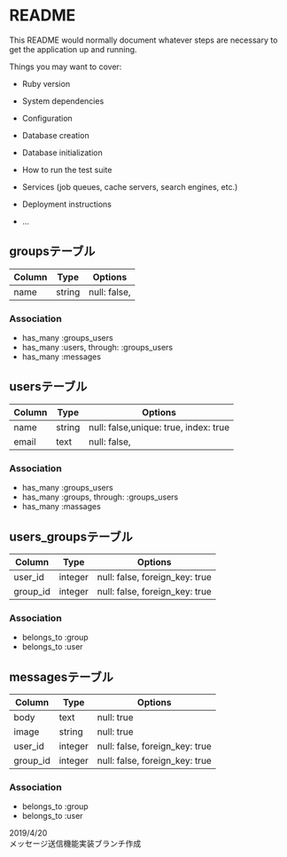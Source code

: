 # README

This README would normally document whatever steps are necessary to get the
application up and running.

Things you may want to cover:

* Ruby version

* System dependencies

* Configuration

* Database creation

* Database initialization

* How to run the test suite

* Services (job queues, cache servers, search engines, etc.)

* Deployment instructions

* ...

## groupsテーブル

|Column|Type|Options|
|------|----|-------|
|name|string|null: false,|

### Association
- has_many :groups_users
- has_many :users, through: :groups_users
- has_many :messages


## usersテーブル

|Column|Type|Options|
|------|----|-------|
|name|string|null: false,unique: true, index: true|
|email|text|null: false,|

### Association
- has_many :groups_users
- has_many :groups, through: :groups_users
- has_many :massages


## users_groupsテーブル

|Column|Type|Options|
|------|----|-------|
|user_id|integer|null: false, foreign_key: true|
|group_id|integer|null: false, foreign_key: true|

### Association
- belongs_to :group
- belongs_to :user


## messagesテーブル

|Column|Type|Options|
|------|----|-------|
|body|text|null: true|
|image|string|null: true|
|user_id|integer|null: false, foreign_key: true|
|group_id|integer|null: false, foreign_key: true|

### Association
- belongs_to :group
- belongs_to :user


2019/4/20  
メッセージ送信機能実装ブランチ作成
